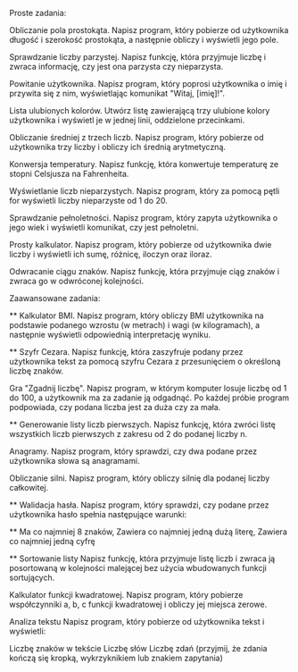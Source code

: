 Proste zadania:

Obliczanie pola prostokąta. Napisz program, który pobierze od użytkownika długość i szerokość prostokąta, a następnie obliczy i wyświetli jego pole.

Sprawdzanie liczby parzystej. Napisz funkcję, która przyjmuje liczbę i zwraca informację, czy jest ona parzysta czy nieparzysta.

Powitanie użytkownika. Napisz program, który poprosi użytkownika o imię i przywita się z nim, wyświetlając komunikat "Witaj, [imię]!".

Lista ulubionych kolorów. Utwórz listę zawierającą trzy ulubione kolory użytkownika i wyświetl je w jednej linii, oddzielone przecinkami.

Obliczanie średniej z trzech liczb. Napisz program, który pobierze od użytkownika trzy liczby i obliczy ich średnią arytmetyczną.

Konwersja temperatury. Napisz funkcję, która konwertuje temperaturę ze stopni Celsjusza na Fahrenheita.

Wyświetlanie liczb nieparzystych. Napisz program, który za pomocą pętli for wyświetli liczby nieparzyste od 1 do 20.

Sprawdzanie pełnoletności. Napisz program, który zapyta użytkownika o jego wiek i wyświetli komunikat, czy jest pełnoletni.

Prosty kalkulator. Napisz program, który pobierze od użytkownika dwie liczby i wyświetli ich sumę, różnicę, iloczyn oraz iloraz.

Odwracanie ciągu znaków. Napisz funkcję, która przyjmuje ciąg znaków i zwraca go w odwróconej kolejności.

Zaawansowane zadania:

** Kalkulator BMI. Napisz program, który obliczy BMI użytkownika na podstawie podanego wzrostu (w metrach) i wagi (w kilogramach), a następnie wyświetli odpowiednią interpretację wyniku.

** Szyfr Cezara. Napisz funkcję, która zaszyfruje podany przez użytkownika tekst za pomocą szyfru Cezara z przesunięciem o określoną liczbę znaków.

Gra "Zgadnij liczbę". Napisz program, w którym komputer losuje liczbę od 1 do 100, a użytkownik ma za zadanie ją odgadnąć. Po każdej próbie program podpowiada, czy podana liczba jest za duża czy za mała.

** Generowanie listy liczb pierwszych. Napisz funkcję, która zwróci listę wszystkich liczb pierwszych z zakresu od 2 do podanej liczby n.

Anagramy. Napisz program, który sprawdzi, czy dwa podane przez użytkownika słowa są anagramami.

Obliczanie silni. Napisz program, który obliczy silnię dla podanej liczby całkowitej.

** Walidacja hasła. Napisz program, który sprawdzi, czy podane przez użytkownika hasło spełnia następujące warunki:

** Ma co najmniej 8 znaków, Zawiera co najmniej jedną dużą literę, Zawiera co najmniej jedną cyfrę

** Sortowanie listy Napisz funkcję, która przyjmuje listę liczb i zwraca ją posortowaną w kolejności malejącej bez użycia wbudowanych funkcji sortujących.

Kalkulator funkcji kwadratowej. Napisz program, który pobierze współczynniki a, b, c funkcji kwadratowej i obliczy jej miejsca zerowe.

Analiza tekstu Napisz program, który pobierze od użytkownika tekst i wyświetli:

Liczbę znaków w tekście
Liczbę słów
Liczbę zdań (przyjmij, że zdania kończą się kropką, wykrzyknikiem lub znakiem zapytania)
